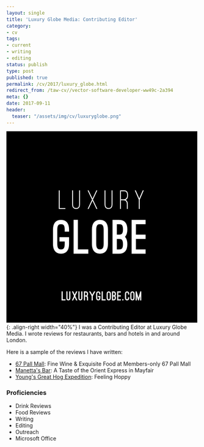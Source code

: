 ```yaml
---
layout: single
title: 'Luxury Globe Media: Contributing Editor'
category:
- cv
tags:
- current
- writing
- editing
status: publish
type: post
published: true
permalink: /cv/2017/luxury_globe.html
redirect_from: /taw-cv//vector-software-developer-ww49c-2a394
meta: {}
date: 2017-09-11
header:
  teaser: "/assets/img/cv/luxuryglobe.png"
---
```

![Luxury Globe logo](/assets/img/cv/luxuryglobe.png){: .align-right width="40%"}
I was a Contributing Editor at Luxury Globe Media. I wrote reviews for restaurants, bars and hotels in and around London.
<p>Here is a sample of the reviews I have written:</p>
<ul>
  <li>
    <a target="_blank" href="/assets/docs/67-pall-mall.html">67 Pall Mall</a>: Fine Wine &amp; Exquisite Food at Members-only 67 Pall Mall</li>
  <li>
    <a target="_blank" href="/assets/docs/manettas-bar.html">Manetta's Bar</a>: A Taste of the Orient Express in Mayfair</li>
  <li>
    <a target="_blank" href="/assets/docs/youngs-great-hop-expedition.html">Young's Great Hog Expedition</a>: Feeling Hoppy</li>

</ul>
<h3>Proficiencies</h3>
<ul>
  <li>Drink Reviews</li>
  <li>Food Reviews</li>
  <li>Writing</li>
  <li>Editing</li>
  <li>Outreach</li>
  <li>Microsoft Office</li>
</ul>